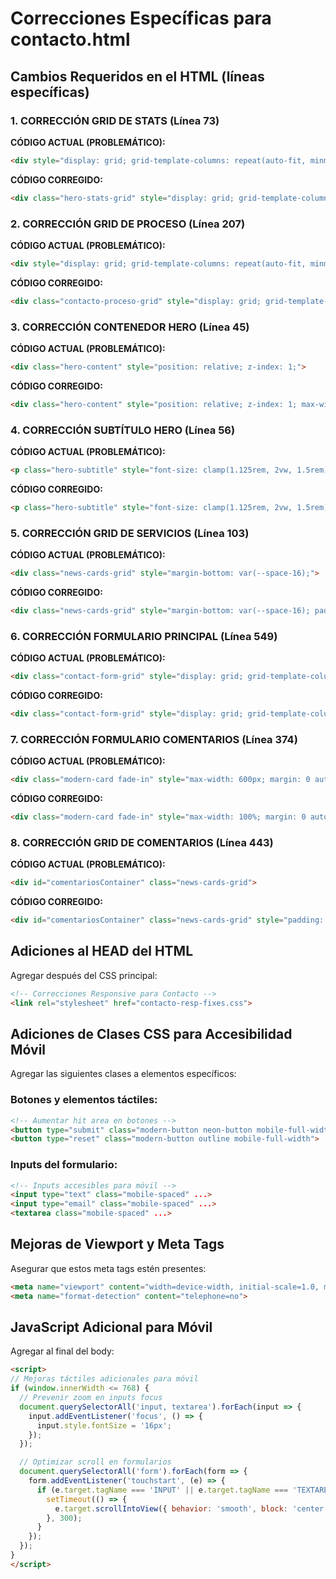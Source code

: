 # Correcciones Específicas para contacto.html

## Cambios Requeridos en el HTML (líneas específicas)

### 1. CORRECCIÓN GRID DE STATS (Línea 73)
**CÓDIGO ACTUAL (PROBLEMÁTICO):**
```html
<div style="display: grid; grid-template-columns: repeat(auto-fit, minmax(200px, 1fr)); gap: var(--space-6); max-width: 800px; margin: 0 auto;">
```

**CÓDIGO CORREGIDO:**
```html
<div class="hero-stats-grid" style="display: grid; grid-template-columns: repeat(auto-fit, minmax(200px, 1fr)); gap: var(--space-6); max-width: 800px; margin: 0 auto;">
```

### 2. CORRECCIÓN GRID DE PROCESO (Línea 207)
**CÓDIGO ACTUAL (PROBLEMÁTICO):**
```html
<div style="display: grid; grid-template-columns: repeat(auto-fit, minmax(250px, 1fr)); gap: var(--space-8);">
```

**CÓDIGO CORREGIDO:**
```html
<div class="contacto-proceso-grid" style="display: grid; grid-template-columns: repeat(auto-fit, minmax(250px, 1fr)); gap: var(--space-8);">
```

### 3. CORRECCIÓN CONTENEDOR HERO (Línea 45)
**CÓDIGO ACTUAL (PROBLEMÁTICO):**
```html
<div class="hero-content" style="position: relative; z-index: 1;">
```

**CÓDIGO CORREGIDO:**
```html
<div class="hero-content" style="position: relative; z-index: 1; max-width: 100%; padding: 0 var(--space-4);">
```

### 4. CORRECCIÓN SUBTÍTULO HERO (Línea 56)
**CÓDIGO ACTUAL (PROBLEMÁTICO):**
```html
<p class="hero-subtitle" style="font-size: clamp(1.125rem, 2vw, 1.5rem); margin-bottom: var(--space-8); max-width: 700px;">
```

**CÓDIGO CORREGIDO:**
```html
<p class="hero-subtitle" style="font-size: clamp(1.125rem, 2vw, 1.5rem); margin-bottom: var(--space-8); max-width: 100%; padding: 0 var(--space-4);">
```

### 5. CORRECCIÓN GRID DE SERVICIOS (Línea 103)
**CÓDIGO ACTUAL (PROBLEMÁTICO):**
```html
<div class="news-cards-grid" style="margin-bottom: var(--space-16);">
```

**CÓDIGO CORREGIDO:**
```html
<div class="news-cards-grid" style="margin-bottom: var(--space-16); padding: 0 var(--space-4);">
```

### 6. CORRECCIÓN FORMULARIO PRINCIPAL (Línea 549)
**CÓDIGO ACTUAL (PROBLEMÁTICO):**
```html
<div class="contact-form-grid" style="display: grid; grid-template-columns: 1fr 1fr; gap: var(--space-12); max-width: 1200px; margin: 0 auto;">
```

**CÓDIGO CORREGIDO:**
```html
<div class="contact-form-grid" style="display: grid; grid-template-columns: 1fr 1fr; gap: var(--space-12); max-width: 1200px; margin: 0 auto; padding: 0 var(--space-4);">
```

### 7. CORRECCIÓN FORMULARIO COMENTARIOS (Línea 374)
**CÓDIGO ACTUAL (PROBLEMÁTICO):**
```html
<div class="modern-card fade-in" style="max-width: 600px; margin: 0 auto var(--space-16); background: linear-gradient(135deg, rgba(59, 130, 246, 0.1), rgba(217, 70, 239, 0.1)); border: 1px solid rgba(255, 255, 255, 0.2);">
```

**CÓDIGO CORREGIDO:**
```html
<div class="modern-card fade-in" style="max-width: 100%; margin: 0 auto var(--space-16); background: linear-gradient(135deg, rgba(59, 130, 246, 0.1), rgba(217, 70, 239, 0.1)); border: 1px solid rgba(255, 255, 255, 0.2); padding: var(--space-6) var(--space-4);">
```

### 8. CORRECCIÓN GRID DE COMENTARIOS (Línea 443)
**CÓDIGO ACTUAL (PROBLEMÁTICO):**
```html
<div id="comentariosContainer" class="news-cards-grid">
```

**CÓDIGO CORREGIDO:**
```html
<div id="comentariosContainer" class="news-cards-grid" style="padding: 0 var(--space-4);">
```

## Adiciones al HEAD del HTML

Agregar después del CSS principal:
```html
<!-- Correcciones Responsive para Contacto -->
<link rel="stylesheet" href="contacto-resp-fixes.css">
```

## Adiciones de Clases CSS para Accesibilidad Móvil

Agregar las siguientes clases a elementos específicos:

### Botones y elementos táctiles:
```html
<!-- Aumentar hit area en botones -->
<button type="submit" class="modern-button neon-button mobile-full-width">
<button type="reset" class="modern-button outline mobile-full-width">
```

### Inputs del formulario:
```html
<!-- Inputs accesibles para móvil -->
<input type="text" class="mobile-spaced" ...>
<input type="email" class="mobile-spaced" ...>
<textarea class="mobile-spaced" ...>
```

## Mejoras de Viewport y Meta Tags

Asegurar que estos meta tags estén presentes:
```html
<meta name="viewport" content="width=device-width, initial-scale=1.0, maximum-scale=5.0, user-scalable=yes">
<meta name="format-detection" content="telephone=no">
```

## JavaScript Adicional para Móvil

Agregar al final del body:
```html
<script>
// Mejoras táctiles adicionales para móvil
if (window.innerWidth <= 768) {
  // Prevenir zoom en inputs focus
  document.querySelectorAll('input, textarea').forEach(input => {
    input.addEventListener('focus', () => {
      input.style.fontSize = '16px';
    });
  });

  // Optimizar scroll en formularios
  document.querySelectorAll('form').forEach(form => {
    form.addEventListener('touchstart', (e) => {
      if (e.target.tagName === 'INPUT' || e.target.tagName === 'TEXTAREA') {
        setTimeout(() => {
          e.target.scrollIntoView({ behavior: 'smooth', block: 'center' });
        }, 300);
      }
    });
  });
}
</script>
```